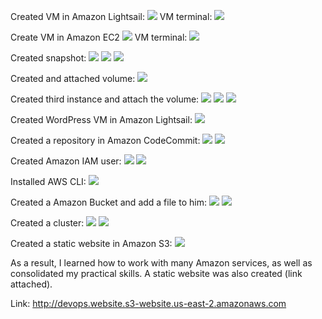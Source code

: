 Created VM in Amazon Lightsail:
![](https://github.com/Vladoffz/DevOps_online_Kyiv_2021Q2/blob/master/m2/task2.2/screenshots%20task2.2/image_2021-03-24_14-53-23.png?raw=true)
VM terminal:
![](https://github.com/Vladoffz/DevOps_online_Kyiv_2021Q2/blob/master/m2/task2.2/screenshots%20task2.2/image_2021-03-24_14-53-50.png?raw=true)

Create VM in Amazon EC2
![](https://github.com/Vladoffz/DevOps_online_Kyiv_2021Q2/blob/master/m2/task2.2/screenshots%20task2.2/image_2021-03-24_15-43-01.png?raw=true)
VM terminal:
![](https://github.com/Vladoffz/DevOps_online_Kyiv_2021Q2/blob/master/m2/task2.2/screenshots%20task2.2/image_2021-03-24_15-42-25.png?raw=true)

Created snapshot:
![](https://github.com/Vladoffz/DevOps_online_Kyiv_2021Q2/blob/master/m2/task2.2/screenshots%20task2.2/image_2021-03-24_15-48-02.png?raw=true)
![](https://github.com/Vladoffz/DevOps_online_Kyiv_2021Q2/blob/master/m2/task2.2/screenshots%20task2.2/image_2021-03-24_16-38-59.png?raw=true)
![](https://github.com/Vladoffz/DevOps_online_Kyiv_2021Q2/blob/master/m2/task2.2/screenshots%20task2.2/image_2021-03-24_16-42-25.png?raw=true)

Created and attached volume:
![](https://github.com/Vladoffz/DevOps_online_Kyiv_2021Q2/blob/master/m2/task2.2/screenshots%20task2.2/image_2021-03-24_16-25-08.png?raw=true)

Created third instance and attach the volume:
![](https://github.com/Vladoffz/DevOps_online_Kyiv_2021Q2/blob/master/m2/task2.2/screenshots%20task2.2/image_2021-03-24_16-45-17.png?raw=true)
![](https://github.com/Vladoffz/DevOps_online_Kyiv_2021Q2/blob/master/m2/task2.2/screenshots%20task2.2/image_2021-03-24_16-45-28.png?raw=true)
![](https://github.com/Vladoffz/DevOps_online_Kyiv_2021Q2/blob/master/m2/task2.2/screenshots%20task2.2/image_2021-03-24_16-49-31.png?raw=true)

Created WordPress VM in Amazon Lightsail:
![](https://github.com/Vladoffz/DevOps_online_Kyiv_2021Q2/blob/master/m2/task2.2/screenshots%20task2.2/image_2021-03-24_16-50-26.png?raw=true)

Created a repository in Amazon CodeCommit:
![](https://github.com/Vladoffz/DevOps_online_Kyiv_2021Q2/blob/master/m2/task2.2/screenshots%20task2.2/image_2021-03-24_17-30-27.png?raw=true)
![](https://github.com/Vladoffz/DevOps_online_Kyiv_2021Q2/blob/master/m2/task2.2/screenshots%20task2.2/image_2021-03-24_17-33-57.png?raw=true)

Created Amazon IAM user:
![](https://github.com/Vladoffz/DevOps_online_Kyiv_2021Q2/blob/master/m2/task2.2/screenshots%20task2.2/image_2021-03-26_08-56-09.png?raw=true)
![](https://github.com/Vladoffz/DevOps_online_Kyiv_2021Q2/blob/master/m2/task2.2/screenshots%20task2.2/image_2021-03-26_08-56-22.png?raw=true)

Installed AWS CLI:
![](https://github.com/Vladoffz/DevOps_online_Kyiv_2021Q2/blob/master/m2/task2.2/screenshots%20task2.2/image_2021-03-26_09-03-22.png?raw=true)

Created a Amazon Bucket and add a file to him:
![](https://github.com/Vladoffz/DevOps_online_Kyiv_2021Q2/blob/master/m2/task2.2/screenshots%20task2.2/image_2021-03-26_09-14-39.png?raw=true)
![](https://github.com/Vladoffz/DevOps_online_Kyiv_2021Q2/blob/master/m2/task2.2/screenshots%20task2.2/image_2021-03-26_09-15-08.png?raw=true)

Created a cluster:
![](https://github.com/Vladoffz/DevOps_online_Kyiv_2021Q2/blob/master/m2/task2.2/screenshots%20task2.2/image_2021-03-26_12-42-08.png?raw=true)
![](https://github.com/Vladoffz/DevOps_online_Kyiv_2021Q2/blob/master/m2/task2.2/screenshots%20task2.2/image_2021-03-26_12-41-49.png?raw=true)

Created a static website in Amazon S3:
![](https://github.com/Vladoffz/DevOps_online_Kyiv_2021Q2/blob/master/m2/task2.2/screenshots%20task2.2/image_2021-03-26_14-16-14.png?raw=true)


As a result, I learned how to work with many Amazon services, as well as consolidated my practical skills. A static website was also created (link attached).

Link:
http://devops.website.s3-website.us-east-2.amazonaws.com
